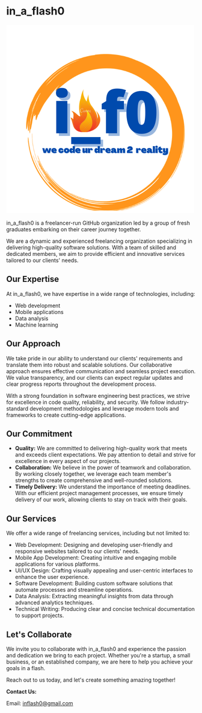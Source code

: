 # in_a_flash0

![in_a_flash0 Logo](img/if0.png)

in_a_flash0 is a freelancer-run GitHub organization led by a group of fresh graduates embarking on their career journey together.

We are a dynamic and experienced freelancing organization specializing in delivering high-quality software solutions. With a team of skilled and dedicated members, we aim to provide efficient and innovative services tailored to our clients' needs.

## Our Expertise

At in_a_flash0, we have expertise in a wide range of technologies, including:

- Web development
- Mobile applications
- Data analysis
- Machine learning

## Our Approach

We take pride in our ability to understand our clients' requirements and translate them into robust and scalable solutions. Our collaborative approach ensures effective communication and seamless project execution. We value transparency, and our clients can expect regular updates and clear progress reports throughout the development process.

With a strong foundation in software engineering best practices, we strive for excellence in code quality, reliability, and security. We follow industry-standard development methodologies and leverage modern tools and frameworks to create cutting-edge applications.

## Our Commitment

- **Quality:** We are committed to delivering high-quality work that meets and exceeds client expectations. We pay attention to detail and strive for excellence in every aspect of our projects.
- **Collaboration:** We believe in the power of teamwork and collaboration. By working closely together, we leverage each team member's strengths to create comprehensive and well-rounded solutions.
- **Timely Delivery:** We understand the importance of meeting deadlines. With our efficient project management processes, we ensure timely delivery of our work, allowing clients to stay on track with their goals.

## Our Services

We offer a wide range of freelancing services, including but not limited to:

- Web Development: Designing and developing user-friendly and responsive websites tailored to our clients' needs.
- Mobile App Development: Creating intuitive and engaging mobile applications for various platforms.
- UI/UX Design: Crafting visually appealing and user-centric interfaces to enhance the user experience.
- Software Development: Building custom software solutions that automate processes and streamline operations.
- Data Analysis: Extracting meaningful insights from data through advanced analytics techniques.
- Technical Writing: Producing clear and concise technical documentation to support projects.

## Let's Collaborate

We invite you to collaborate with in_a_flash0 and experience the passion and dedication we bring to each project. Whether you're a startup, a small business, or an established company, we are here to help you achieve your goals in a flash.

Reach out to us today, and let's create something amazing together!

**Contact Us:**

Email: inflash0@gmail.com
